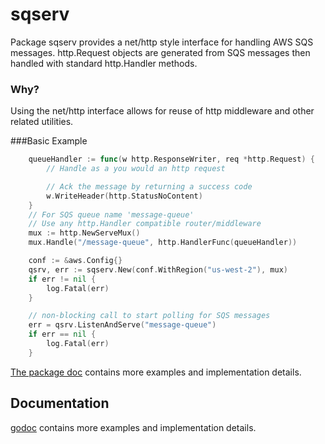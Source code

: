 # sqserv
Package sqserv provides a net/http style interface for handling AWS SQS messages.  http.Request objects are generated from SQS messages then handled with standard http.Handler methods.

### Why?
Using the net/http interface allows for reuse of http middleware and other related utilities.

###Basic Example

``` go
    queueHandler := func(w http.ResponseWriter, req *http.Request) {
		// Handle as a you would an http request

		// Ack the message by returning a success code
		w.WriteHeader(http.StatusNoContent)
	}
    // For SQS queue name 'message-queue'
	// Use any http.Handler compatible router/middleware
	mux := http.NewServeMux()
	mux.Handle("/message-queue", http.HandlerFunc(queueHandler))

	conf := &aws.Config{}
	qsrv, err := sqserv.New(conf.WithRegion("us-west-2"), mux)
	if err != nil {
		log.Fatal(err)
	}

	// non-blocking call to start polling for SQS messages
	err = qsrv.ListenAndServe("message-queue")
	if err == nil {
		log.Fatal(err)
	}
```

[The package doc](https://godoc.org/github.com/leelynne/sqserv) contains more examples and implementation details.

## Documentation
[godoc](https://godoc.org/github.com/leelynne/sqserv) contains more examples and implementation details.
